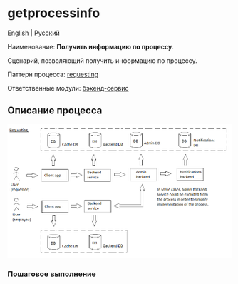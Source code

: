 # getprocessinfo

[English](getprocessinfo.md) | [Русский](getprocessinfo.ru.md)

Наименование: **Получить информацию по процессу**.

Сценарий, позволяющий получить информацию по процессу.

Паттерн процесса: [requesting](../../processpatterns/requesting.md)

Ответственные модули: [бэкенд-сервис](../../backend/systembackend.ru.md)

## Описание процесса

![requesting_overall](../../img/requesting_overall.png)

### Пошаговое выполнение
